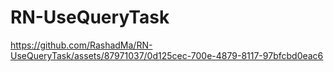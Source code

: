 # RN-UseQueryTask

https://github.com/RashadMa/RN-UseQueryTask/assets/87971037/0d125cec-700e-4879-8117-97bfcbd0eac6

